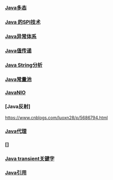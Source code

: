 

### [Java多态](java/basic/polymorphism.md)

### [Java 的SPI技术](java/basic/spi.md)


### [Java异常体系](java/basic/throwable.md)

### [Java值传递](java/basic/callbyvalue.md)


### [Java String分析](java/basic/string.md)

### [Java常量池](java/basic/constantpool.md)

### [JavaNIO](java/basic/nio.md)

### [Java反射]

https://www.cnblogs.com/luoxn28/p/5686794.html

### [Java代理](java/basic/proxy.md)



### []


### [Java transient关键字](java/basic/transient.md)

### [Java引用](java/basic/reference.md)




